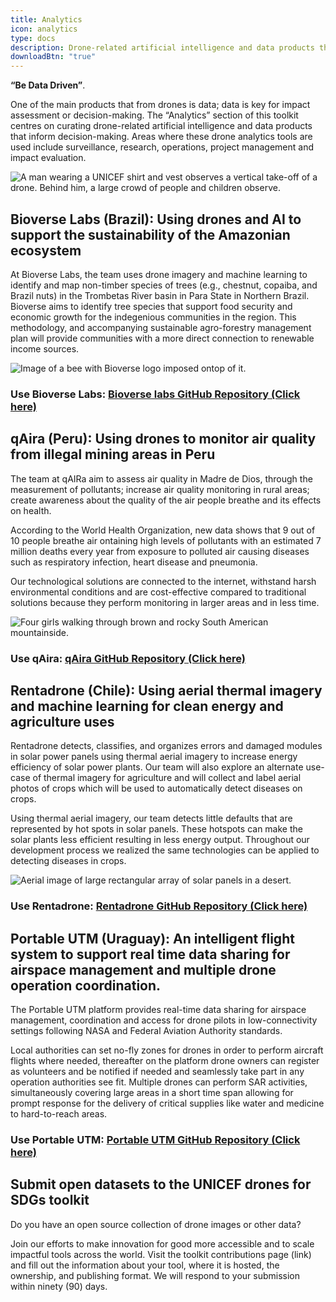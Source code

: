```yaml
---
title: Analytics
icon: analytics
type: docs
description: Drone-related artificial intelligence and data products that inform decision-making.
downloadBtn: "true"
---
```


**“Be Data Driven”**.

One of the main products that from drones is data;
data is key for impact assessment or decision-making.
The “Analytics” section of this toolkit centres on curating drone-related artificial intelligence and data products that inform decision-making.
Areas where these drone analytics tools are used include surveillance, research, operations, project management and impact evaluation.

![A man wearing a UNICEF shirt and vest observes a vertical take-off of a drone. Behind him, a large crowd of people and children observe.](/drone-4sdgtoolkit/analytics/UN0153379.jpg)


## Bioverse Labs (Brazil): Using drones and AI to support the sustainability of the Amazonian ecosystem

At Bioverse Labs, the team uses drone imagery and machine learning to identify and map non-timber species of trees (e.g., chestnut, copaiba, and Brazil nuts)  in the Trombetas River basin in Para State in Northern Brazil. Bioverse aims to identify tree species that support food security and economic growth for the indegenious communities in the region. This methodology, and accompanying sustainable agro-forestry management plan will provide communities with a more direct connection to renewable income sources.

![Image of a bee with Bioverse logo imposed ontop of it.](/drone-4sdgtoolkit/analytics/bioverse002.JPG)

### Use Bioverse Labs: [Bioverse labs GitHub Repository (Click here)](https://github.com/Bioverse-Labs/forest-map-app)

## qAira (Peru): Using drones to monitor air quality from illegal mining areas in Peru

The team at qAIRa aim to assess air quality in Madre de Dios, through the measurement of pollutants; increase air quality monitoring in rural areas; create awareness about the quality of the air people breathe and its effects on health.

According to the World Health Organization,  new data shows that 9 out of 10 people breathe air  ontaining high levels of pollutants with an estimated 7 million deaths every year from exposure to polluted air causing diseases such as respiratory infection, heart disease and pneumonia.

Our technological solutions are connected to the internet, withstand harsh environmental conditions and are cost-effective compared to traditional solutions because they perform monitoring in larger areas and in less time.

![Four girls walking through brown and rocky South American mountainside.](/drone-4sdgtoolkit/analytics/qaira002.JPG)

### Use qAira: [qAira GitHub Repository (Click here)](https://github.com/qAIRa/qAIRaMap-OpenSource) 

## Rentadrone (Chile): Using aerial thermal imagery and machine learning for clean energy and agriculture uses 

Rentadrone detects, classifies, and organizes errors and damaged modules in solar power panels using thermal aerial imagery to increase energy efficiency of solar power plants. Our team will also explore an alternate use-case of thermal imagery for agriculture and will collect and label aerial photos of crops which will be used to automatically detect diseases on crops. 

Using thermal aerial imagery, our team detects little defaults that are represented by hot spots in solar panels. These hotspots can make the solar plants less efficient resulting in less energy output. Throughout our development process we realized the same technologies can be applied to detecting diseases in crops. 

![Aerial image of large rectangular array of solar panels in a desert.](/drone-4sdgtoolkit/analytics/rentadrone001.JPG)

### Use Rentadrone: [Rentadrone GitHub Repository (Click here)](https://github.com/RentadroneCL/rentadronecl.github.io) 

## Portable UTM (Uraguay): An intelligent flight system to support real time data sharing for airspace management  and multiple drone operation coordination.

The Portable UTM platform provides real-time data sharing for airspace management, coordination and access for drone pilots in low-connectivity settings following NASA and Federal Aviation Authority standards.  

Local authorities can set no-fly zones for drones in order to perform aircraft flights where needed, thereafter on the platform drone owners can register as volunteers and be notified if needed and seamlessly take part in any operation authorities see fit. Multiple drones can perform SAR activities, simultaneously covering large areas in a short time span allowing for prompt response for the delivery of critical supplies like water and medicine to hard-to-reach areas.

### Use Portable UTM: [Portable UTM GitHub Repository (Click here)](https://github.com/portableutm/webapp) 

## Submit open datasets to the UNICEF drones for SDGs toolkit

Do you have an open source collection of drone images or other data?  

Join our efforts to make innovation for good more accessible and to scale impactful tools across the world. Visit the toolkit contributions page (link) and fill out the information about your tool, where it is hosted, the ownership, and publishing format. We will respond to your submission within ninety (90) days.  
